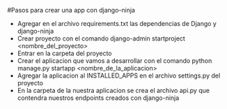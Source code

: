 #Pasos para crear una app con django-ninja

- Agregar en el archivo requirements.txt las dependencias de Django y django-ninja
- Crear proyecto con el comando django-admin startproject <nombre_del_proyecto>
- Entrar en la carpeta del proyecto
- Crear el aplicacion que vamos a desarrollar con el comando python manage.py startapp <nombre_de_la_aplicacion>
- Agregar la aplicacion al INSTALLED_APPS en el archivo settings.py del proyecto
- En la carpeta de la nuestra aplicacion se crea el archivo api.py que contendra nuestros endpoints creados con django-ninja